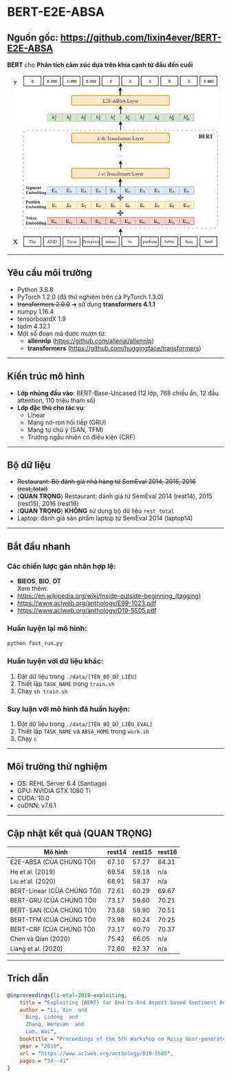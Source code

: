 
# BERT-E2E-ABSA
## Nguồn gốc: https://github.com/lixin4ever/BERT-E2E-ABSA  
**BERT** cho **Phân tích cảm xúc dựa trên khía cạnh từ đầu đến cuối**

<p align="center">
    <img src="architecture.jpg" height="400"/>
</p>

---

## Yêu cầu môi trường
- Python 3.8.8  
- PyTorch 1.2.0 (đã thử nghiệm trên cả PyTorch 1.3.0)  
- ~~transformers 2.0.0~~ ➜ sử dụng **transformers 4.1.1**  
- numpy 1.16.4  
- tensorboardX 1.9  
- tqdm 4.32.1  
- Một số đoạn mã được mượn từ:
  - **allennlp** (https://github.com/allenai/allennlp)  
  - **transformers** (https://github.com/huggingface/transformers)  

---

## Kiến trúc mô hình
- **Lớp nhúng đầu vào**: BERT-Base-Uncased (12 lớp, 768 chiều ẩn, 12 đầu attention, 110 triệu tham số)  
- **Lớp đặc thù cho tác vụ**:
  - Linear  
  - Mạng nơ-ron hồi tiếp (GRU)  
  - Mạng tự chú ý (SAN, TFM)  
  - Trường ngẫu nhiên có điều kiện (CRF)  

---

## Bộ dữ liệu
- ~~Restaurant: Bộ đánh giá nhà hàng từ SemEval 2014, 2015, 2016 (rest_total)~~  
- (**QUAN TRỌNG**) Restaurant: đánh giá từ SemEval 2014 (rest14), 2015 (rest15), 2016 (rest16)  
- (**QUAN TRỌNG**) **KHÔNG** sử dụng bộ dữ liệu `rest_total`  
- Laptop: đánh giá sản phẩm laptop từ SemEval 2014 (laptop14)  

---

## Bắt đầu nhanh
### Các chiến lược gán nhãn hợp lệ:  
- **BIEOS**, **BIO**, **OT**  
Xem thêm:
- https://en.wikipedia.org/wiki/Inside–outside–beginning_(tagging)  
- https://www.aclweb.org/anthology/E99-1023.pdf  
- https://www.aclweb.org/anthology/D19-5505.pdf  

### Huấn luyện lại mô hình:
```bash
python fast_run.py
```

### Huấn luyện với dữ liệu khác:
1. Đặt dữ liệu trong `./data/[TÊN_BỘ_DỮ_LIỆU]`  
2. Thiết lập `TASK_NAME` trong `train.sh`  
3. Chạy `sh train.sh`  

### Suy luận với mô hình đã huấn luyện:
1. Đặt dữ liệu trong `./data/[TÊN_BỘ_DỮ_LIỆU_EVAL]`  
2. Thiết lập `TASK_NAME` và `ABSA_HOME` trong `work.sh`  
3. Chạy `c`  

---

## Môi trường thử nghiệm
- OS: REHL Server 6.4 (Santiago)  
- GPU: NVIDIA GTX 1080 Ti  
- CUDA: 10.0  
- cuDNN: v7.6.1  

---

## Cập nhật kết quả (**QUAN TRỌNG**)

| Mô hình | rest14 | rest15 | rest16 |
|--------|--------|--------|--------|
| E2E-ABSA (CỦA CHÚNG TÔI) | 67.10 | 57.27 | 64.31 |
| He et al. (2019) | 69.54 | 59.18 | n/a |
| Liu et al. (2020) | 68.91 | 58.37 | n/a |
| BERT-Linear (CỦA CHÚNG TÔI) | 72.61 | 60.29 | 69.67 |
| BERT-GRU (CỦA CHÚNG TÔI) | 73.17 | 59.60 | 70.21 |
| BERT-SAN (CỦA CHÚNG TÔI) | 73.68 | 59.90 | 70.51 |
| BERT-TFM (CỦA CHÚNG TÔI) | 73.98 | 60.24 | 70.25 |
| BERT-CRF (CỦA CHÚNG TÔI) | 73.17 | 60.70 | 70.37 |
| Chen và Qian (2020) | 75.42 | 66.05 | n/a |
| Liang et al. (2020) | 72.60 | 62.37 | n/a |

---

## Trích dẫn
```bibtex
@inproceedings{li-etal-2019-exploiting,
    title = "Exploiting {BERT} for End-to-End Aspect-based Sentiment Analysis",
    author = "Li, Xin  and
      Bing, Lidong  and
      Zhang, Wenxuan  and
      Lam, Wai",
    booktitle = "Proceedings of the 5th Workshop on Noisy User-generated Text (W-NUT 2019)",
    year = "2019",
    url = "https://www.aclweb.org/anthology/D19-5505",
    pages = "34--41"
}
```
